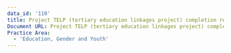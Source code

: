 ```yaml
---
data_id: '110'
title: Project TELP (tertiary education linkages project) completion report
Document URL: Project TELP (tertiary education linkages project) completion report
Practice Area:
  - 'Education, Gender and Youth'
---
```

